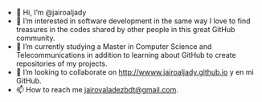 - 👋 Hi, I’m @jairoaljady
- 👀 I’m interested in software development in the same way I love to find treasures in the codes shared by other people in this great GitHub community.
- 🌱 I’m currently studying a Master in Computer Science and Telecommunications in addition to learning about GitHub to create repositories of my projects.
- 💞️ I’m looking to collaborate on http://wwww.jairoaljady.github.io y en mi GitHub.
- 📫 How to reach me jairovaladezbdt@gmail.com.

<!---
jairoaljady/jairoaljady is a ✨ special ✨ repository because its `README.md` (this file) appears on your GitHub profile.
You can click the Preview link to take a look at your changes.
--->
